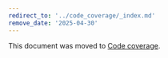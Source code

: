 ```yaml
---
redirect_to: '../code_coverage/_index.md'
remove_date: '2025-04-30'
---
```


<!-- markdownlint-disable -->

This document was moved to [Code coverage](../code_coverage/_index.md).

<!-- This redirect file can be deleted after 2025-04-30. -->
<!-- Redirects that point to other docs in the same project expire in three months. -->
<!-- Redirects that point to docs in a different project or site (for example, link is not relative and starts with `https:`) expire in one year. -->
<!-- Before deletion, see: https://docs.gitlab.com/ee/development/documentation/redirects.html -->

